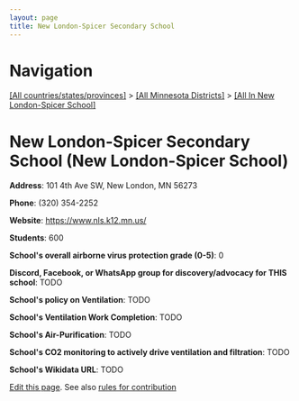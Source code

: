 ```yaml
---
layout: page
title: New London-Spicer Secondary School
---
```

# Navigation

[[All countries/states/provinces]](../../..) > [[All Minnesota Districts]](../..) > [[All In New London-Spicer School]](..)

# New London-Spicer Secondary School (New London-Spicer School)

**Address**: 101 4th Ave SW, New London, MN 56273

**Phone**: (320) 354-2252

**Website**: <https://www.nls.k12.mn.us/>

**Students**: 600

**School's overall airborne virus protection grade (0-5)**: 0

**Discord, Facebook, or WhatsApp group for discovery/advocacy for THIS school**: TODO

**School's policy on Ventilation**: TODO

**School's Ventilation Work Completion**: TODO

**School's Air-Purification**: TODO

**School's CO2 monitoring to actively drive ventilation and filtration**: TODO

**School's Wikidata URL**: TODO


[Edit this page](https://github.com/ventilate-schools/MN/edit/main/./New_London-Spicer_School/New_London-Spicer_Secondary_School.md). See also [rules for contribution](../../../contribution-rules/)